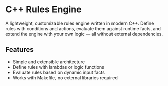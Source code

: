 # C++ Rules Engine

A lightweight, customizable rules engine written in modern C++. Define rules with conditions and actions, evaluate them against runtime facts, and extend the engine with your own logic — all without external dependencies.

## Features

- Simple and extensible architecture
- Define rules with lambdas or logic functions
- Evaluate rules based on dynamic input facts
- Works with Makefile, no external libraries required
